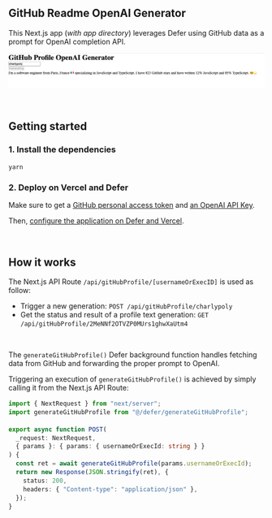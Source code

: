 ## GitHub Readme OpenAI Generator

This Next.js app (_with app directory_) leverages Defer using GitHub data as a prompt for OpenAI completion API.

![demo](/demo.png)

<br/>

## Getting started

### 1. Install the dependencies

```
yarn
```

### 2. Deploy on Vercel and Defer

Make sure to get a [GitHub personal access token](https://github.com/settings/tokens) and [an OpenAI API Key](https://platform.openai.com/account/api-keys).

Then, [configure the application on Defer and Vercel](https://docs.defer.run/quickstart/next/).

<br/>

## How it works

The Next.js API Route `/api/gitHubProfile/[usernameOrExecID]` is used as follow:

- Trigger a new generation: `POST /api/gitHubProfile/charlypoly`
- Get the status and result of a profile text generation: `GET /api/gitHubProfile/2MeNNf2OTVZP0MUrs1ghwXaUtm4`

<br/>

The `generateGitHubProfile()` Defer background function handles fetching data from GitHub and forwarding the proper prompt to OpenAI.

Triggering an execution of `generateGitHubProfile()` is achieved by simply calling it from the Next.js API Route:

```ts
import { NextRequest } from "next/server";
import generateGitHubProfile from "@/defer/generateGitHubProfile";

export async function POST(
  _request: NextRequest,
  { params }: { params: { usernameOrExecId: string } }
) {
  const ret = await generateGitHubProfile(params.usernameOrExecId);
  return new Response(JSON.stringify(ret), {
    status: 200,
    headers: { "Content-type": "application/json" },
  });
}
```
